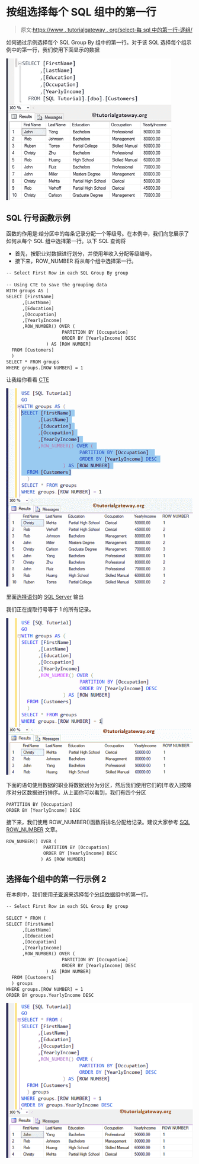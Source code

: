 # 按组选择每个 SQL 组中的第一行

> 原文:[https://www . tutorialgateway . org/select-每 sql 中的第一行-逐组/](https://www.tutorialgateway.org/select-first-row-in-each-sql-group-by-group/)

如何通过示例选择每个 SQL Group By 组中的第一行。对于该 SQL 选择每个组示例中的第一行，我们使用下面显示的数据

![Select First Row in each SQL Group By group 1](img/a898b8c290e5c0068564dc4e8b2a3e93.png)

## SQL 行号函数示例

函数的作用是:给分区中的每条记录分配一个等级号。在本例中，我们向您展示了如何从每个 SQL 组中选择第一行。以下 SQL 查询将

*   首先，按职业对数据进行划分，并使用年收入分配等级编号。
*   接下来，ROW_NUMBER 将从每个组中选择第一行。

```
-- Select First Row in each SQL Group By group

-- Using CTE to save the grouping data
WITH groups AS (
SELECT [FirstName]
      ,[LastName]
      ,[Education]
      ,[Occupation]
      ,[YearlyIncome]
      ,ROW_NUMBER() OVER (
                     PARTITION BY [Occupation] 
                     ORDER BY [YearlyIncome] DESC
         	   ) AS [ROW NUMBER]
  FROM [Customers]
  )
SELECT * FROM groups
WHERE groups.[ROW NUMBER] = 1
```

让我给你看看 [CTE](https://www.tutorialgateway.org/sql-server-cte/)

![Select First Row in each SQL Group By group 2](img/b19de4047bc4b0dc7422c7f3583bdefb.png)

里面[选择语句](https://www.tutorialgateway.org/sql-select-statement/)的 [SQL Server](https://www.tutorialgateway.org/sql/) 输出

我们正在提取行号等于 1 的所有记录。

![Select First Row in each SQL Group By group 3](img/a462d2aaef7ec2c8f28d7cefed425397.png)

下面的语句使用数据的职业将数据划分为分区，然后我们使用它们的[年收入]按降序对分区数据进行排序。从上面你可以看到，我们有四个分区

```
PARTITION BY [Occupation] 
ORDER BY [YearlyIncome] DESC
```

接下来，我们使用 ROW_NUMBER()函数将排名分配给记录。建议大家参考 [SQL ROW_NUMBER](https://www.tutorialgateway.org/sql-row_number/) 文章。

```
ROW_NUMBER() OVER (
              PARTITION BY [Occupation] 
              ORDER BY [YearlyIncome] DESC
             ) AS [ROW NUMBER]
```

## 选择每个组中的第一行示例 2

在本例中，我们使用[子查询](https://www.tutorialgateway.org/sql-subquery/)来选择每个[分组依据](https://www.tutorialgateway.org/sql-group-by-clause/)组中的第一行。

```
-- Select First Row in each SQL Group By group

SELECT * FROM (
SELECT [FirstName]
      ,[LastName]
      ,[Education]
      ,[Occupation]
      ,[YearlyIncome]
      ,ROW_NUMBER() OVER (
                     PARTITION BY [Occupation] 
                     ORDER BY [YearlyIncome] DESC
         	   ) AS [ROW NUMBER]
  FROM [Customers]
  ) groups
WHERE groups.[ROW NUMBER] = 1
ORDER BY groups.YearlyIncome DESC
```

![Select First Row in each SQL Group By group 4](img/94dd1801ce9e7baa708a81cba6d62cbc.png)